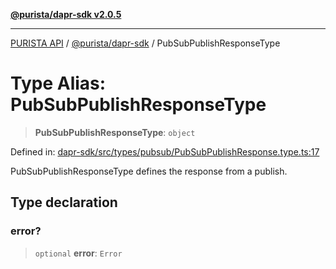 [**@purista/dapr-sdk v2.0.5**](../README.md)

***

[PURISTA API](../../../packages.md) / [@purista/dapr-sdk](../README.md) / PubSubPublishResponseType

# Type Alias: PubSubPublishResponseType

> **PubSubPublishResponseType**: `object`

Defined in: [dapr-sdk/src/types/pubsub/PubSubPublishResponse.type.ts:17](https://github.com/puristajs/purista/blob/master/packages/dapr-sdk/src/types/pubsub/PubSubPublishResponse.type.ts#L17)

PubSubPublishResponseType defines the response from a publish.

## Type declaration

### error?

> `optional` **error**: `Error`
